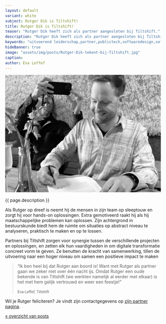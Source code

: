 ```yaml
---
layout: default
variant: white
subject: Rutger Dik is Tiltshift!
title: Rutger Dik is Tiltshift!
teaser: "Rutger Dik heeft zich als partner aangesloten bij Tiltshift."
description: "Rutger Dik heeft zich als partner aangesloten bij Tiltshift - Uitvoerend leiderschap in digitale transformatie."
keywords: "uitvoerend leiderschap,partner,publictech,softwaredesign,softwaredesignthinking,designthinking,developers,overheid"
hideBanner: true
image: "assets/img/posts/Rutger-Dik-tekent-bij-Tiltshift.jpg"
caption:
author: Eva Leffef
---
```

<div class="article-image">
    <img src="/assets/img/posts/Rutger-Dik-tekent-bij-Tiltshift.jpg">
</div>

{{ page.description }}

Als Rutger op dreef is neemt hij de mensen in zijn team op sleeptouw en zorgt hij voor hands-on oplossingen. Extra gemotiveerd raakt hij als hij maatschappelijke problemen kan oplossen. Zijn achtergrond in bestuurskunde biedt hem de ruimte om situaties op abstract niveau te analyseren, praktisch te maken en op te lossen.

Partners bij Tiltshift zorgen voor synergie tussen de verschillende projecten en oplossingen, en zetten elk hun vaardigheden in om digitale transformatie concreet vorm te geven. Ze benutten de kracht van samenwerking, tillen de uitvoering naar een hoger niveau om samen een positieve impact te maken

> “Ik ben heel bij dat Rutger aan boord is! Want met Rutger als partner gaan we zeker niet over één nacht ijs. Omdat Rutger een oude bekende is van Tiltshift (we werkten namelijk al eerder met elkaar) is het met hem gelijk vertrouwd en weer een feestje!”
>
> <small>Eva Leffef, Tiltshift</small>

Wil je Rutger feliciteren? Je vindt zijn contactgegevens op [zijn partner pagina](https://www.tiltshift.nl/mensen/rutger-dik/).

[« overzicht van posts](/posts/)
